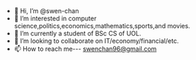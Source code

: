 - 👋 Hi, I’m @swen-chan
- 👀 I’m interested in computer science,politics,economics,mathematics,sports,and movies.
- 🌱 I’m currently a student of BSc CS of UOL.
- 💞️ I’m looking to collaborate on IT/economy/financial/etc.
- 📫 How to reach me---  swenchan96@gmail.com

